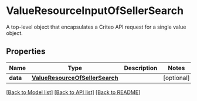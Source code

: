 # ValueResourceInputOfSellerSearch

A top-level object that encapsulates a Criteo API request for a single value object.

## Properties
Name | Type | Description | Notes
------------ | ------------- | ------------- | -------------
**data** | [**ValueResourceOfSellerSearch**](ValueResourceOfSellerSearch.md) |  | [optional] 

[[Back to Model list]](../README.md#documentation-for-models) [[Back to API list]](../README.md#documentation-for-api-endpoints) [[Back to README]](../README.md)


